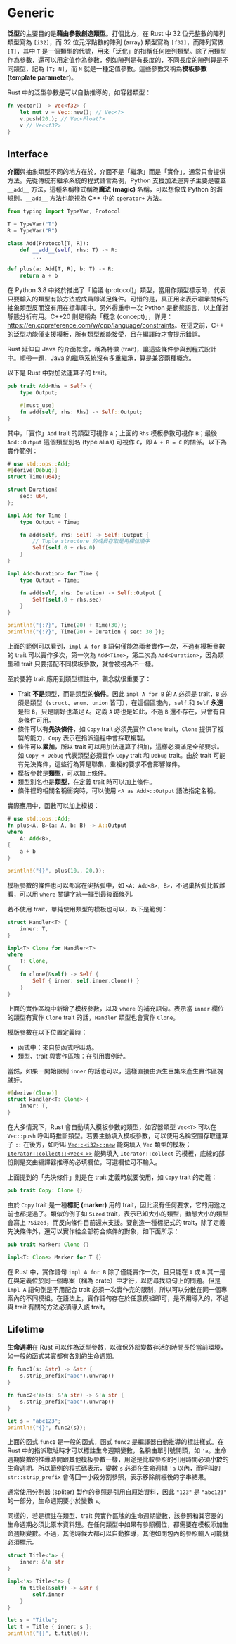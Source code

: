 # Generic

**泛型**的主要目的是**藉由參數創造類型**。打個比方，在 Rust 中 32 位元整數的陣列類型寫為 `[i32]`，而 32 位元浮點數的陣列 (array) 類型寫為 `[f32]`，而陣列寫做 `[T]`，其中 `T` 是一個類型的代號，用來「泛化」的指稱任何陣列類型。除了用類型作為參數，還可以用定值作為參數，例如陣列是有長度的，不同長度的陣列算是不同類型，記為 `[T; N]`，而 `N` 就是一種定值參數。這些參數又稱為**模板參數 (template parameter)**。

Rust 中的泛型參數是可以自動推導的，如容器類型：

```rust
fn vector() -> Vec<f32> {
    let mut v = Vec::new(); // Vec<?>
    v.push(20.); // Vec<Float?>
    v // Vec<f32>
}
```

## Interface

**介面**與抽象類型不同的地方在於，介面不是「繼承」而是「實作」，通常只會提供方法。先從傳統有繼承系統的程式語言為例，Python 支援加法運算子主要是覆蓋 `__add__` 方法，這種名稱樣式稱為**魔法 (magic)** 名稱，可以想像成 Python 的潛規則。`__add__` 方法也能視為 C++ 中的 `operator+` 方法。

```python
from typing import TypeVar, Protocol

T = TypeVar("T")
R = TypeVar("R")

class Add(Protocol[T, R]):
    def __add__(self, rhs: T) -> R:
        ...

def plus(a: Add[T, R], b: T) -> R:
    return a + b
```

在 Python 3.8 中終於推出了「協議 (protocol)」類型，當用作類型標示時，代表只要輸入的類型有該方法或成員即滿足條件。可惜的是，真正用來表示繼承關係的抽象類型反而沒有用在標準庫中。另外得重申一次 Python 是動態語言，以上僅對靜態分析有用。C++20 則是稱為「概念 (concept)」，詳見：<https://en.cppreference.com/w/cpp/language/constraints>。在這之前，C++ 的泛型功能僅支援模板，所有類型都能接受，且在編譯時才會提示錯誤。

Rust 延伸自 Java 的介面概念，稱為特徵 (trait)，讓這些條件參與到程式設計中。順帶一題，Java 的繼承系統沒有多重繼承，算是兼容兩種概念。

以下是 Rust 中對加法運算子的 trait。

```rust
pub trait Add<Rhs = Self> {
    type Output;

    #[must_use]
    fn add(self, rhs: Rhs) -> Self::Output;
}
```

其中，「實作」`Add` trait 的類型可視作 `A`；上面的 `Rhs` 模板參數可視作 `B`；最後 `Add::Output` 這個類型別名 (type alias) 可視作 `C`，即 `A + B = C` 的關係。以下為實作範例：

```rust
# use std::ops::Add;
#[derive(Debug)]
struct Time(u64);

struct Duration{
    sec: u64,
};

impl Add for Time {
    type Output = Time;

    fn add(self, rhs: Self) -> Self::Output {
        // Tuple structure 的成員存取是用欄位順序
        Self(self.0 + rhs.0)
    }
}

impl Add<Duration> for Time {
    type Output = Time;

    fn add(self, rhs: Duration) -> Self::Output {
        Self(self.0 + rhs.sec)
    }
}

println!("{:?}", Time(20) + Time(30));
println!("{:?}", Time(20) + Duration { sec: 30 });
```

上面的範例可以看到，`impl A for B` 語句僅能為兩者實作一次，不過有模板參數的 trait 可以實作多次，第一次為 `Add<Time>`，第二次為 `Add<Duration>`，因為類型和 trait 只要搭配不同模板參數，就會被視為不一樣。

至於要將 trait 應用到類型標註中，觀念就很重要了：

+ Trait **不是**類型，而是類型的**條件**。因此 `impl A for B` 的 `A` 必須是 trait，`B` 必須是類型（`struct`、`enum`、`union` 皆可），在這個區塊內，`self` 和 `Self` **永遠**是指 `B`，只是剛好也滿足 `A`。定義 `A` 時也是如此，不過 `B` 還不存在，只會有自身條件可用。
+ 條件可以有**先決條件**，如 `Copy` trait 必須先實作 `Clone` trait，`Clone` 提供了複製的能力，`Copy` 表示在指派過程中會採取複製。
+ 條件可以**累加**，所以 trait 可以用加法運算子相加，這樣必須滿足全部要求。如 `Copy + Debug` 代表類型必須實作 `Copy` trait 和 `Debug` trait。由於 trait 可能有先決條件，這些行為算是聯集，重複的要求不會影響條件。
+ 模板參數是**類型**，可以加上條件。
+ 類型別名也是**類型**，在定義 trait 時可以加上條件。
+ 條件裡的相關名稱衝突時，可以使用 `<A as Add>::Output` 語法指定名稱。

實際應用中，函數可以加上模板：

```rust
# use std::ops::Add;
fn plus<A, B>(a: A, b: B) -> A::Output
where
    A: Add<B>,
{
    a + b
}

println!("{}", plus(10., 20.));
```

模板參數的條件也可以都寫在尖括弧中，如 `<A: Add<B>, B>`，不過巢括弧比較難看，可以用 `where` 關鍵字統一擺到最後面條列。

若不使用 trait，單純使用類型的模板也可以，以下是範例：

```rust
struct Handler<T> {
    inner: T,
}

impl<T> Clone for Handler<T>
where
    T: Clone,
{
    fn clone(&self) -> Self {
        Self { inner: self.inner.clone() }
    }
}
```

上面的實作區塊中新增了模板參數，以及 `where` 的補充語句。表示當 `inner` 欄位的類型有實作 `Clone` trait 的話，`Handler` 類型也會實作 `Clone`。

模版參數在以下位置定義時：

+ 函式中：來自於函式呼叫時。
+ 類型、trait 與實作區塊：在引用實例時。

當然，如果一開始限制 `inner` 的話也可以，這樣直接由派生巨集來產生實作區塊就好。

```rust
#[derive(Clone)]
struct Handler<T: Clone> {
    inner: T,
}
```

在大多情況下，Rust 會自動填入模板參數的類型，如容器類型 `Vec<T>` 可以在 `Vec::push` 呼叫時推斷類型。若要主動填入模板參數，可以使用名稱空間存取運算子 `::` 在後方，如呼叫 [`Vec::<i32>::new`](https://doc.rust-lang.org/std/vec/struct.Vec.html#method.new) 能夠填入 `Vec` 類型的模板；[`Iterator::collect::<Vec<_>>`](https://doc.rust-lang.org/std/iter/trait.Iterator.html#method.collect) 能夠填入 `Iterator::collect` 的模板，底線的部份則是交由編譯器推導的必填欄位，可選欄位可不輸入。

上面提到的「先決條件」則是在 trait 定義時就要使用，如 `Copy` trait 的定義：

```rust
pub trait Copy: Clone {}
```

由於 `Copy` trait 是一種**標記 (marker)** 用的 trait，因此沒有任何要求，它的用途之前也都提過了。類似的例子如 `Sized` trait，表示已知大小的類型，動態大小的類型會寫上 `?Sized`，而反向條件目前還未支援。要創造一種標記式的 trait，除了定義先決條件外，還可以實作給全部符合條件的對象，如下面所示：

```rust
pub trait Marker: Clone {}

impl<T: Clone> Marker for T {}
```

在 Rust 中，實作語句 `impl A for B` 除了僅能實作一次，且只能在 `A` 或 `B` 其一是在與定義位於同一個專案（稱為 crate）中才行，以防尋找語句上的問題。但是 `impl A` 語句倒是不用配合 trait 必須一次實作完的限制，所以可以分散在同一個專案內的不同模組。在語法上，實作語句存在於任意模組即可，是不用導入的，不過與 trait 有關的方法必須導入該 trait。

## Lifetime

**生命週期**在 Rust 可以作為泛型參數，以確保外部變數存活的時間長於當前環境，如一般的函式其實都有各別的生命週期。

```rust
fn func1(s: &str) -> &str {
    s.strip_prefix("abc").unwrap()
}

fn func2<'a>(s: &'a str) -> &'a str {
    s.strip_prefix("abc").unwrap()
}

let s = "abc123";
println!("{}", func2(s));
```

上面的函式 `func1` 是一般的函式，函式 `func2` 是編譯器自動推導的標註樣式。在 Rust 中的指派取址時才可以標註生命週期變數，名稱由單引號開頭，如 `'a`。生命週期變數的推導時間跟其他模板參數一樣，用途是比較參照的引用時間必須**小於**的生命週期。所以範例的程式碼表示，變數 `s` 必須在生命週期 `'a` 以內，而呼叫的 `str::strip_prefix` 會傳回一小段分割參照，表示移除前綴後的字串結果。

通常使用分割器 (spliter) 製作的參照是引用自原始資料，因此 `"123"` 是 `"abc123"` 的一部分，生命週期要小於變數 `s`。

同樣的，若是標註在類型、trait 與實作區塊的生命週期變數，該參照和其容器的生命週期必須比原本資料短。在任何類型中如果有參照欄位，都需要在模板添加生命週期變數。不過，其他時候大都可以自動推導，其他如閉包內的參照輸入可能就必須標示。

```rust
struct Title<'a> {
    inner: &'a str
}

impl<'a> Title<'a> {
    fn title(&self) -> &str {
        self.inner
    }
}

let s = "Title";
let t = Title { inner: s };
println!("{}", t.title());
```
